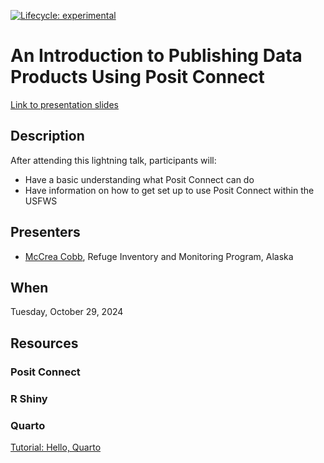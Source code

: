 
<!-- badges: start -->
<!-- For more info: https://usethis.r-lib.org/reference/badges.html -->

[![Lifecycle:
experimental](https://img.shields.io/badge/lifecycle-experimental-orange.svg)](https://lifecycle.r-lib.org/articles/stages.html#experimental)

<!-- badges: end -->

# An Introduction to Publishing Data Products Using Posit Connect

[Link to presentation
slides](https://usfws.github.io/posit-connect-presentation/#/an-introduction-to-publishing-data-products-using-posit-connect)

## Description

After attending this lightning talk, participants will:

- Have a basic understanding what Posit Connect can do
- Have information on how to get set up to use Posit Connect within the
  USFWS

## Presenters

- [McCrea Cobb](mailto:mccrea_cobb@fws.gov), Refuge Inventory and
  Monitoring Program, Alaska

## When

Tuesday, October 29, 2024

## Resources

### Posit Connect

### R Shiny

### Quarto

[Tutorial: Hello,
Quarto](https://quarto.org/docs/get-started/hello/rstudio.html)
